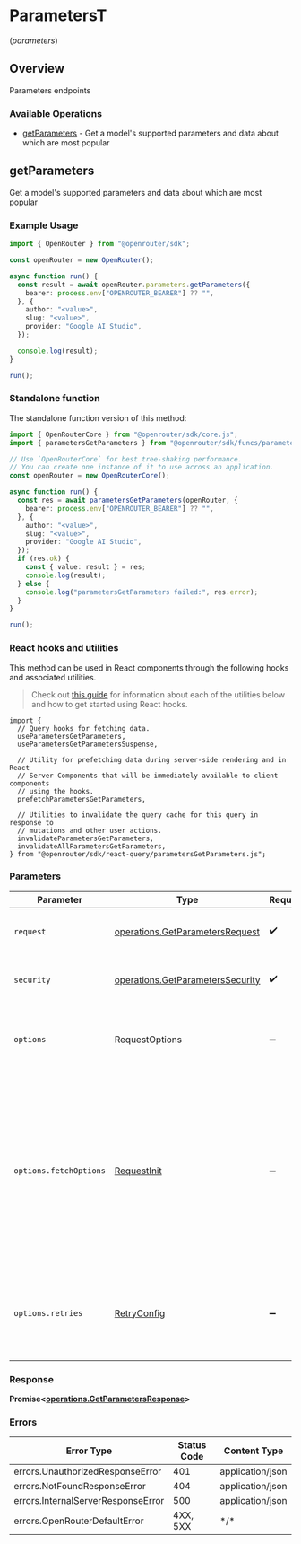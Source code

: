 # ParametersT
(*parameters*)

## Overview

Parameters endpoints

### Available Operations

* [getParameters](#getparameters) - Get a model's supported parameters and data about which are most popular

## getParameters

Get a model's supported parameters and data about which are most popular

### Example Usage

<!-- UsageSnippet language="typescript" operationID="getParameters" method="get" path="/parameters/{author}/{slug}" -->
```typescript
import { OpenRouter } from "@openrouter/sdk";

const openRouter = new OpenRouter();

async function run() {
  const result = await openRouter.parameters.getParameters({
    bearer: process.env["OPENROUTER_BEARER"] ?? "",
  }, {
    author: "<value>",
    slug: "<value>",
    provider: "Google AI Studio",
  });

  console.log(result);
}

run();
```

### Standalone function

The standalone function version of this method:

```typescript
import { OpenRouterCore } from "@openrouter/sdk/core.js";
import { parametersGetParameters } from "@openrouter/sdk/funcs/parametersGetParameters.js";

// Use `OpenRouterCore` for best tree-shaking performance.
// You can create one instance of it to use across an application.
const openRouter = new OpenRouterCore();

async function run() {
  const res = await parametersGetParameters(openRouter, {
    bearer: process.env["OPENROUTER_BEARER"] ?? "",
  }, {
    author: "<value>",
    slug: "<value>",
    provider: "Google AI Studio",
  });
  if (res.ok) {
    const { value: result } = res;
    console.log(result);
  } else {
    console.log("parametersGetParameters failed:", res.error);
  }
}

run();
```

### React hooks and utilities

This method can be used in React components through the following hooks and
associated utilities.

> Check out [this guide][hook-guide] for information about each of the utilities
> below and how to get started using React hooks.

[hook-guide]: ../../../REACT_QUERY.md

```tsx
import {
  // Query hooks for fetching data.
  useParametersGetParameters,
  useParametersGetParametersSuspense,

  // Utility for prefetching data during server-side rendering and in React
  // Server Components that will be immediately available to client components
  // using the hooks.
  prefetchParametersGetParameters,
  
  // Utilities to invalidate the query cache for this query in response to
  // mutations and other user actions.
  invalidateParametersGetParameters,
  invalidateAllParametersGetParameters,
} from "@openrouter/sdk/react-query/parametersGetParameters.js";
```

### Parameters

| Parameter                                                                                                                                                                      | Type                                                                                                                                                                           | Required                                                                                                                                                                       | Description                                                                                                                                                                    |
| ------------------------------------------------------------------------------------------------------------------------------------------------------------------------------ | ------------------------------------------------------------------------------------------------------------------------------------------------------------------------------ | ------------------------------------------------------------------------------------------------------------------------------------------------------------------------------ | ------------------------------------------------------------------------------------------------------------------------------------------------------------------------------ |
| `request`                                                                                                                                                                      | [operations.GetParametersRequest](../../models/operations/getparametersrequest.md)                                                                                             | :heavy_check_mark:                                                                                                                                                             | The request object to use for the request.                                                                                                                                     |
| `security`                                                                                                                                                                     | [operations.GetParametersSecurity](../../models/operations/getparameterssecurity.md)                                                                                           | :heavy_check_mark:                                                                                                                                                             | The security requirements to use for the request.                                                                                                                              |
| `options`                                                                                                                                                                      | RequestOptions                                                                                                                                                                 | :heavy_minus_sign:                                                                                                                                                             | Used to set various options for making HTTP requests.                                                                                                                          |
| `options.fetchOptions`                                                                                                                                                         | [RequestInit](https://developer.mozilla.org/en-US/docs/Web/API/Request/Request#options)                                                                                        | :heavy_minus_sign:                                                                                                                                                             | Options that are passed to the underlying HTTP request. This can be used to inject extra headers for examples. All `Request` options, except `method` and `body`, are allowed. |
| `options.retries`                                                                                                                                                              | [RetryConfig](../../lib/utils/retryconfig.md)                                                                                                                                  | :heavy_minus_sign:                                                                                                                                                             | Enables retrying HTTP requests under certain failure conditions.                                                                                                               |

### Response

**Promise\<[operations.GetParametersResponse](../../models/operations/getparametersresponse.md)\>**

### Errors

| Error Type                         | Status Code                        | Content Type                       |
| ---------------------------------- | ---------------------------------- | ---------------------------------- |
| errors.UnauthorizedResponseError   | 401                                | application/json                   |
| errors.NotFoundResponseError       | 404                                | application/json                   |
| errors.InternalServerResponseError | 500                                | application/json                   |
| errors.OpenRouterDefaultError      | 4XX, 5XX                           | \*/\*                              |